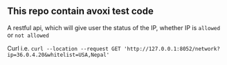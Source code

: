 ## This repo contain avoxi test code
A restful api, which will give user the status of the IP, whether IP is `allowed` or `not allowed`

Curl i.e.
`
curl --location --request GET 'http://127.0.0.1:8052/network?ip=36.0.4.20&whitelist=USA,Nepal'
`
